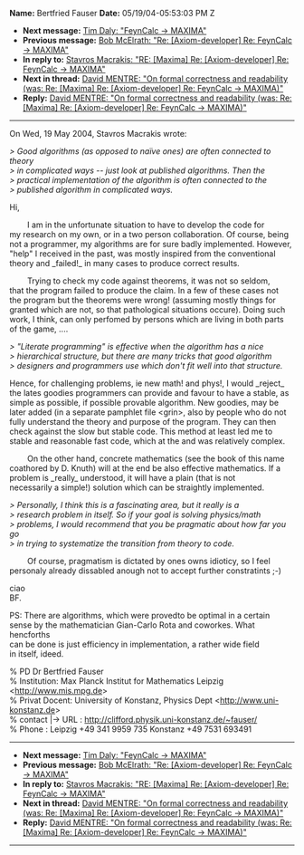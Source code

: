 **Name:** Bertfried Fauser
**Date:** 05/19/04-05:53:03 PM Z

  - **Next message:** [Tim Daly: "FeynCalc -\> MAXIMA"](0203.html)
  - **Previous message:** [Bob McElrath: "Re: [Axiom-developer]
    Re: FeynCalc -\> MAXIMA"](0201.html)
  - **In reply to:** [Stavros Macrakis: "RE: [Maxima] Re:
    [Axiom-developer] Re: FeynCalc -\> MAXIMA"](0200.html)
  - **Next in thread:** [David MENTRE: "On formal correctness and
    readability (was: Re: [Maxima] Re: [Axiom-developer]
    Re: FeynCalc -\> MAXIMA)"](0218.html)
  - **Reply:** [David MENTRE: "On formal correctness and readability
    (was: Re: [Maxima] Re: [Axiom-developer] Re:
    FeynCalc -\> MAXIMA)"](0218.html)

-----

On Wed, 19 May 2004, Stavros Macrakis wrote:  

*\> Good algorithms (as opposed to naïve ones) are often connected to
theory*  
*\> in complicated ways -- just look at published algorithms. Then
the*  
*\> practical implementation of the algorithm is often connected to
the*  
*\> published algorithm in complicated ways.*  

Hi,  

        I am in the unfortunate situation to have to develop the code
for  
my research on my own, or in a two person collaboration. Of course,
being  
not a programmer, my algorithms are for sure badly implemented.
However,  
"help" I received in the past, was mostly inspired from the
conventional  
theory and \_failed\!\_ in many cases to produce correct results.  

        Trying to check my code against theorems, it was not so
seldom,  
that the program failed to produce the claim. In a few of these cases
not  
the program but the theorems were wrong\! (assuming mostly things for  
granted which are not, so that pathological situations occure). Doing
such  
work, I think, can only perfomed by persons which are living in both
parts  
of the game, ....  

*\> "Literate programming" is effective when the algorithm has a nice*  
*\> hierarchical structure, but there are many tricks that good
algorithm*  
*\> designers and programmers use which don't fit well into that
structure.*  

Hence, for challenging problems, ie new math\! and phys\!, I would
\_reject\_  
the lates goodies programmers can provide and favour to have a stable,
as  
simple as possible, if possible provable algorithm. New goodies, may
be  
later added (in a separate pamphlet file \<grin\>, also by people who do
not  
fully understand the theory and purpose of the program. They can then  
check against the slow but stable code. This method at least led me to  
stable and reasonable fast code, which at the and was relatively
complex.  

        On the other hand, concrete mathematics (see the book of this
name  
coathored by D. Knuth) will at the end be also effective mathematics. If
a  
problem is \_really\_ understood, it will have a plain (that is not  
necessarily a simple\!) solution which can be straightly implemented.  

*\> Personally, I think this is a fascinating area, but it really is
a*  
*\> research problem in itself. So if your goal is solving
physics/math*  
*\> problems, I would recommend that you be pragmatic about how far you
go*  
*\> in trying to systematize the transition from theory to code.*  

        Of course, pragmatism is dictated by ones owns idioticy, so I
feel  
personaly already dissabled anough not to accept further constratints
;-)  

ciao  
BF.  

PS: There are algorithms, which were provedto be optimal in a certain  
sense by the mathematician Gian-Carlo Rota and coworkes. What
hencforths  
can be done is just efficiency in implementation, a rather wide field  
in itself, ideed.  

% PD Dr Bertfried Fauser  
% Institution: Max Planck Institut for Mathematics Leipzig
\<<http://www.mis.mpg.de>\>  
% Privat Docent: University of Konstanz, Physics Dept
\<<http://www.uni-konstanz.de>\>  
% contact |-\> URL : <http://clifford.physik.uni-konstanz.de/~fauser/>  
% Phone : Leipzig +49 341 9959 735 Konstanz +49 7531 693491  

-----

  - **Next message:** [Tim Daly: "FeynCalc -\> MAXIMA"](0203.html)
  - **Previous message:** [Bob McElrath: "Re: [Axiom-developer]
    Re: FeynCalc -\> MAXIMA"](0201.html)
  - **In reply to:** [Stavros Macrakis: "RE: [Maxima] Re:
    [Axiom-developer] Re: FeynCalc -\> MAXIMA"](0200.html)
  - **Next in thread:** [David MENTRE: "On formal correctness and
    readability (was: Re: [Maxima] Re: [Axiom-developer]
    Re: FeynCalc -\> MAXIMA)"](0218.html)
  - **Reply:** [David MENTRE: "On formal correctness and readability
    (was: Re: [Maxima] Re: [Axiom-developer] Re:
    FeynCalc -\> MAXIMA)"](0218.html)

-----

